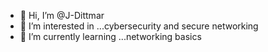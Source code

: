 - 👋 Hi, I’m @J-Dittmar
- 👀 I’m interested in ...cybersecurity and secure networking
- 🌱 I’m currently learning ...networking basics

<!---
J-Dittmar/J-Dittmar is a ✨ special ✨ repository because its `README.md` (this file) appears on your GitHub profile.
You can click the Preview link to take a look at your changes.
--->
